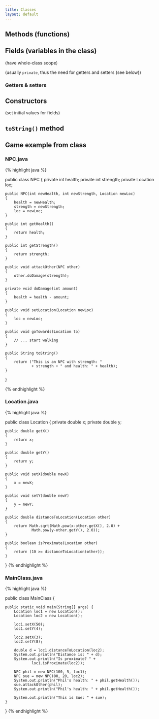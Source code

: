 ```yaml
---
title: Classes
layout: default
---
```


## Methods (functions)

## Fields (variables in the class)

(have whole-class scope)

(usually `private`, thus the need for getters and setters (see below))

### Getters & setters

## Constructors

(set initial values for fields)

## `toString()` method

## Game example from class

### NPC.java

{% highlight java %}

public class NPC {
	private int health;
	private int strength;
	private Location loc;

	public NPC(int newHealth, int newStrength, Location newLoc)
	{
		health = newHealth;
		strength = newStrength;
		loc = newLoc;
	}

	public int getHealth()
	{
		return health;
	}

	public int getStrength()
	{
		return strength;
	}

	public void attackOther(NPC other)
	{
		other.doDamage(strength);
	}

	private void doDamage(int amount)
	{
		health = health - amount;
	}

	public void setLocation(Location newLoc)
	{
		loc = newLoc;
	}

	public void goTowards(Location to)
	{
		// ... start walking
	}

	public String toString()
	{
		return ("This is an NPC with strength: "
				+ strength + " and health: " + health);
	}
}

{% endhighlight %}

### Location.java

{% highlight java %}

public class Location {
	private double x;
	private double y;

	public double getX()
	{
		return x;
	}

	public double getY()
	{
		return y;
	}

	public void setX(double newX)
	{
		x = newX;
	}

	public void setY(double newY)
	{
		y = newY;
	}

	public double distanceToLocation(Location other)
	{
		return Math.sqrt(Math.pow(x-other.getX(), 2.0) +
				Math.pow(y-other.getY(), 2.0));
	}

	public boolean isProximate(Location other)
	{
		return (10 >= distanceToLocation(other));
	}
}
{% endhighlight %}

### MainClass.java

{% highlight java %}

public class MainClass {

	public static void main(String[] args) {
		Location loc1 = new Location();
		Location loc2 = new Location();

		loc1.setX(50);
		loc1.setY(4);

		loc2.setX(3);
		loc2.setY(8);

		double d = loc1.distanceToLocation(loc2);
		System.out.println("Distance is: " + d);
		System.out.println("Is proximate? " +
				loc1.isProximate(loc2));

		NPC phil = new NPC(100, 5, loc1);
		NPC sue = new NPC(80, 20, loc2);
		System.out.println("Phil's health: " + phil.getHealth());
		sue.attackOther(phil);
		System.out.println("Phil's health: " + phil.getHealth());

		System.out.println("This is Sue: " + sue);
	}

}
{% endhighlight %}